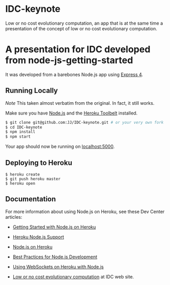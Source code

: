 IDC-keynote
===========

Low or no cost evolutionary computation, an app that is at the same time a presentation of the concept of low or no cost evolutionary computation.

# A presentation for IDC developed from node-js-getting-started

It was developed from a barebones Node.js app using [Express 4](http://expressjs.com/).

## Running Locally

*Note* This taken almost verbatim from the original. In fact, it still works.

Make sure you have [Node.js](http://nodejs.org/) and the [Heroku Toolbelt](https://toolbelt.heroku.com/) installed.

```sh
$ git clone git@github.com:JJ/IDC-keynote.git # or your very own fork
$ cd IDC-keynote 
$ npm install
$ npm start
```

Your app should now be running on [localhost:5000](http://localhost:5000/).

## Deploying to Heroku

```
$ heroku create
$ git push heroku master
$ heroku open
```

## Documentation

For more information about using Node.js on Heroku, see these Dev Center articles:

- [Getting Started with Node.js on Heroku](https://devcenter.heroku.com/articles/getting-started-with-nodejs)
- [Heroku Node.js Support](https://devcenter.heroku.com/articles/nodejs-support)
- [Node.js on Heroku](https://devcenter.heroku.com/categories/nodejs)
- [Best Practices for Node.js Development](https://devcenter.heroku.com/articles/node-best-practices)
- [Using WebSockets on Heroku with Node.js](https://devcenter.heroku.com/articles/node-websockets)

- [Low or no cost evolutionary computation](http://aida.ii.uam.es/IDC2014/invited_speakers.php) at IDC web site.

